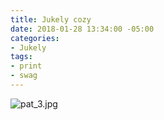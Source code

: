 ```yaml
---
title: Jukely cozy
date: 2018-01-28 13:34:00 -05:00
categories:
- Jukely
tags:
- print
- swag
---
```


![pat_3.jpg](/uploads/pat_3.jpg)